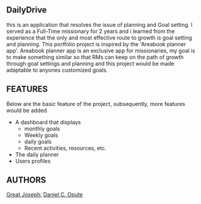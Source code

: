 ## DailyDrive

this is an application that resolves the issue of planning and Goal setting. I served as a Full-Time missionary for 2 years and i learned from the experience that the only and most effective route to growth is goal setting and planning. This portfolio project is inspired by the 'Areabook planner app'. Areabook planner app is an exclusive app for missionaries, my goal is to make something similar so that RMs can keep on the path of growth through goal settings and planning and this project would be made adaptable to anyones customized goals.

## FEATURES
Below are the basic feature of the project, subsequently, more features would be added
* A dashboard that displays
    * monthly goals
    * Weekly goals
    * daily goals
    * Recent activities, resources, etc.
* The daily planner
* Users profiles

## AUTHORS
[Great Joseph:](https://x.com/De_GreatJoe)
[Daniel C. Opute](https://github.com/danisms)